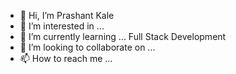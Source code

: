 - 👋 Hi, I’m Prashant Kale
- 👀 I’m interested in ...
- 🌱 I’m currently learning ... Full Stack Development
- 💞️ I’m looking to collaborate on ...
- 📫 How to reach me ... 

<!---
prashant0312/prashant0312 is a ✨ special ✨ repository because its `README.md` (this file) appears on your GitHub profile.
You can click the Preview link to take a look at your changes.
--->
